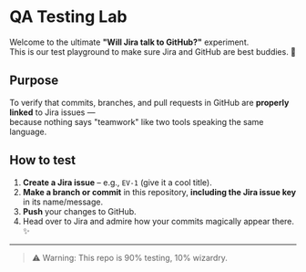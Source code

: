 # QA Testing Lab

Welcome to the ultimate **"Will Jira talk to GitHub?"** experiment.  
This is our test playground to make sure Jira and GitHub are best buddies. 🤝

## Purpose
To verify that commits, branches, and pull requests in GitHub are **properly linked** to Jira issues —  
because nothing says "teamwork" like two tools speaking the same language.

## How to test
1. **Create a Jira issue** – e.g., `EV-1` (give it a cool title).
2. **Make a branch or commit** in this repository, **including the Jira issue key** in its name/message.
3. **Push** your changes to GitHub.
4. Head over to Jira and admire how your commits magically appear there. ✨

---

> ⚠️ Warning: This repo is 90% testing, 10% wizardry.
